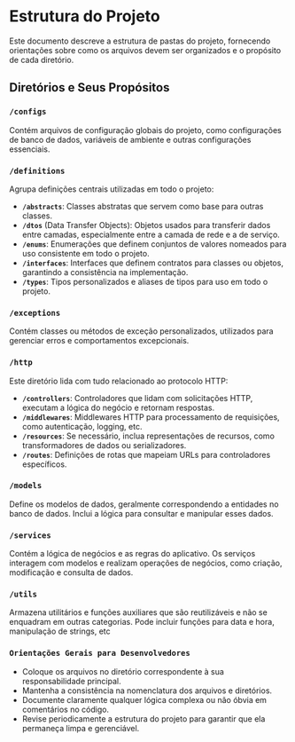 
# Estrutura do Projeto

Este documento descreve a estrutura de pastas do projeto, fornecendo orientações sobre como os arquivos devem ser organizados e o propósito de cada diretório.

## Diretórios e Seus Propósitos

### `/configs`
Contém arquivos de configuração globais do projeto, como configurações de banco de dados, variáveis de ambiente e outras configurações essenciais.

### `/definitions`
Agrupa definições centrais utilizadas em todo o projeto:

- **`/abstracts`**: Classes abstratas que servem como base para outras classes.
- **`/dtos`** (Data Transfer Objects): Objetos usados para transferir dados entre camadas, especialmente entre a camada de rede e a de serviço.
- **`/enums`**: Enumerações que definem conjuntos de valores nomeados para uso consistente em todo o projeto.
- **`/interfaces`**: Interfaces que definem contratos para classes ou objetos, garantindo a consistência na implementação.
- **`/types`**: Tipos personalizados e aliases de tipos para uso em todo o projeto.

### `/exceptions`
Contém classes ou métodos de exceção personalizados, utilizados para gerenciar erros e comportamentos excepcionais.

### `/http`
Este diretório lida com tudo relacionado ao protocolo HTTP:

- **`/controllers`**: Controladores que lidam com solicitações HTTP, executam a lógica do negócio e retornam respostas.
- **`/middlewares`**: Middlewares HTTP para processamento de requisições, como autenticação, logging, etc.
- **`/resources`**: Se necessário, inclua representações de recursos, como transformadores de dados ou serializadores.
- **`/routes`**: Definições de rotas que mapeiam URLs para controladores específicos.

### `/models`
Define os modelos de dados, geralmente correspondendo a entidades no banco de dados. Inclui a lógica para consultar e manipular esses dados.

### `/services`
Contém a lógica de negócios e as regras do aplicativo. Os serviços interagem com modelos e realizam operações de negócios, como criação, modificação e consulta de dados.

### `/utils`
Armazena utilitários e funções auxiliares que são reutilizáveis e não se enquadram em outras categorias. Pode incluir funções para data e hora, manipulação de strings, etc

### `Orientações Gerais para Desenvolvedores`

- Coloque os arquivos no diretório correspondente à sua responsabilidade principal.
- Mantenha a consistência na nomenclatura dos arquivos e diretórios.
- Documente claramente qualquer lógica complexa ou não óbvia em comentários no código.
- Revise periodicamente a estrutura do projeto para garantir que ela permaneça limpa e gerenciável.

